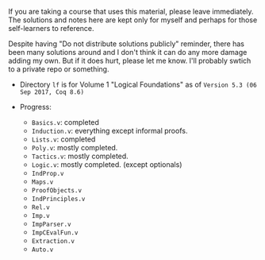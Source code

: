 If you are taking a course that uses this material, please leave immediately.
The solutions and notes here are kept only for myself
and perhaps for those self-learners to reference.

Despite having "Do not distribute solutions publicly" reminder,
there has been many solutions around and I don't think it can do any more damage adding my own.
But if it does hurt, please let me know. I'll probably swtich to a private repo or something.

- Directory `lf` is for Volume 1 "Logical Foundations" as of `Version 5.3 (06 Sep 2017, Coq 8.6)`

- Progress:

    - `Basics.v`: completed
    - `Induction.v`: everything except informal proofs.
    - `Lists.v`: completed
    - `Poly.v`: mostly completed.
    - `Tactics.v`: mostly completed.
    - `Logic.v`: mostly completed. (except optionals)
    - `IndProp.v`
    - `Maps.v`
    - `ProofObjects.v`
    - `IndPrinciples.v`
    - `Rel.v`
    - `Imp.v`
    - `ImpParser.v`
    - `ImpCEvalFun.v`
    - `Extraction.v`
    - `Auto.v`
